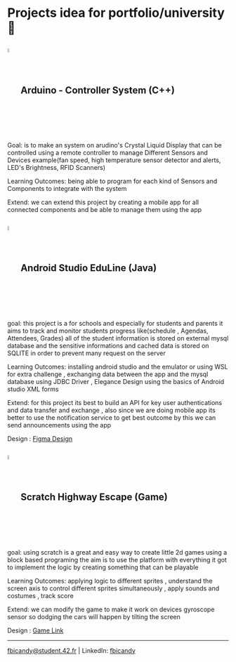 # Projects idea for portfolio/university 🚀


## <img align="center" width="5%" src="https://github-production-user-asset-6210df.s3.amazonaws.com/136815194/255505529-a57a85ba-e2dd-4036-85b6-7e1532391627.png?X-Amz-Algorithm=AWS4-HMAC-SHA256&X-Amz-Credential=AKIAVCODYLSA53PQK4ZA%2F20240919%2Fus-east-1%2Fs3%2Faws4_request&X-Amz-Date=20240919T170803Z&X-Amz-Expires=300&X-Amz-Signature=1c2eb9f64943fcee5c59d15d68098ea3b9b957718125fe07b78e898524cad3c2&X-Amz-SignedHeaders=host"/> Arduino - Controller System (C++)
Goal: is to make an system on arudino's Crystal Liquid Display that can be controlled using a remote controller to manage Different Sensors and Devices example(fan speed, high temperature sensor detector and alerts, LED's Brightness, RFID Scanners)

Learning Outcomes: being able to program for each kind of Sensors and Components to integrate with the system

Extend: we can extend this project by creating a mobile app for all connected components and be able to manage them using the app
## <img align="center" width="5%" src="https://user-images.githubusercontent.com/25181517/192108895-20dc3343-43e3-4a54-a90e-13a4abbc57b9.png"/> Android Studio EduLine (Java) 
goal: this project is a for schools and especially for students and parents it aims to track and monitor students progress like(schedule , Agendas, Attendees, Grades) all of the student information is stored on external mysql database and the sensitive informations and cached data is stored on SQLITE in order to prevent many request on the server

Learning Outcomes: installing android studio and the emulator or using WSL for extra challenge , exchanging data between the app and the mysql database using JDBC Driver , Elegance Design using the basics of Android studio XML forms

Extend: for this project its best to build an API for key user authentications and data transfer and exchange , also since we are doing mobile app its better to use the notification service to get best outcome by this we can send announcements using the app

Design : <a href="https://www.figma.com/proto/Ap7wKtXiTjhhbUiB4O4Sum/School-In?node-id=1-1717&starting-point-node-id=1%3A8185&scaling=contain&authuser=0">Figma Design</a>

## <img align="center" width="5%" src="https://upload.wikimedia.org/wikipedia/commons/b/b1/Scratch_S.svg"/> Scratch Highway Escape (Game) 
goal: using scratch is a great and easy way to create little 2d games using a block based programing the aim is to use the platform with everything it got to implement the logic by creating something that can be playable 

Learning Outcomes: applying logic to different sprites , understand the screen axis to control different sprites simultaneously , apply sounds and costumes , track score 

Extend: we can modify the game to make it work on devices gyroscope sensor so dodging the cars will happen by tilting the screen

Design : <a href="https://scratch.mit.edu/projects/552184172/" target="_blank">Game Link</a>

---
fbicandy@student.42.fr | LinkedIn: [fbicandy](https://www.linkedin.com/in/freddy-bicandy/)